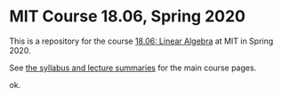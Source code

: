# MIT Course 18.06, Spring 2020 

This is a repository for the course [18.06: Linear Algebra](http://web.mit.edu/18.06) at MIT in Spring 2020.

See [the syllabus and lecture summaries](summaries.md) for the main course pages.

ok.
